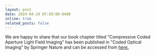 ```yaml
---
layout: post
date: 2024-04-24 07:59:00-0400
inline: true
related_posts: false
---
```


We are happy to share that our book chapter titled "Compressive Coded Aperture Light Field Imaging" has been published in "Coded Optical Imaging" by Springer Nature and can be accessed from <a href=https://link.springer.com/book/10.1007/978-3-031-39062-3> here. </a>

